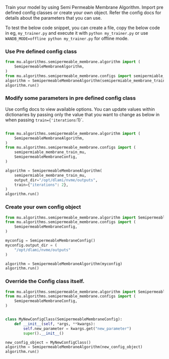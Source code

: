 Train your model by using Semi Permeable Membrane Algorithm. Import pre defined config classes or create your own object.
Refer the config docs for details about the parameters that you can use.

To test the below code snippet, you can create a file, copy the below code in eg, `my_trainer.py`
and execute it with `python my_trainer.py` or use `WANDB_MODE=offline python my_trainer.py` for offline mode.

### Use Pre defined config class
```python
from mu.algorithms.semipermeable_membrane.algorithm import (
    SemipermeableMembraneAlgorithm,
)
from mu.algorithms.semipermeable_membrane.configs import semipermiable_membrane_train_config_quick_canvas
algorithm = SemipermeableMembraneAlgorithm(semipermiable_membrane_train_config_quick_canvas)
algorithm.run()
```

### Modify some parameters in pre defined config class
Use config docs to view available options. You can update values within dictionaries by passing only the value that you want to change as below in when passing `train={'iterations`:1}`.
```python

from mu.algorithms.semipermeable_membrane.algorithm import (
    SemipermeableMembraneAlgorithm,
)
from mu.algorithms.semipermeable_membrane.configs import (
    semipermiable_membrane_train_mu,
    SemipermeableMembraneConfig,
)

algorithm = SemipermeableMembraneAlgorithm(
    semipermiable_membrane_train_mu,
    output_dir="/opt/dlami/nvme/outputs",
    train={"iterations": 2},
)
algorithm.run()

```


### Create your own config object
```python
from mu.algorithms.semipermeable_membrane.algorithm import SemipermeableMembraneAlgorithm
from mu.algorithms.semipermeable_membrane.configs import (
    SemipermeableMembraneConfig,
)

myconfig = SemipermeableMembraneConfig()
myconfig.output_dir = (
    "/opt/dlami/nvme/outputs"
)

algorithm = SemipermeableMembraneAlgorithm(myconfig)
algorithm.run()

```

### Override the Config class itself.
```python
from mu.algorithms.semipermeable_membrane.algorithm import SemipermeableMembraneAlgorithm
from mu.algorithms.semipermeable_membrane.configs import (
    SemipermeableMembraneConfig,
)


class MyNewConfigClass(SemipermeableMembraneConfig):
    def __init__(self, *args, **kwargs):
        self.new_parameter = kwargs.get("new_parameter")
        super().__init__()

new_config_object = MyNewConfigClass()
algorithm = SemipermeableMembraneAlgorithm(new_config_object)
algorithm.run()

```